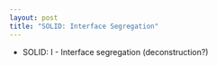 ```yaml
---
layout: post
title: "SOLID: Interface Segregation" 
---
```


- SOLID: I - Interface segregation (deconstruction?)
